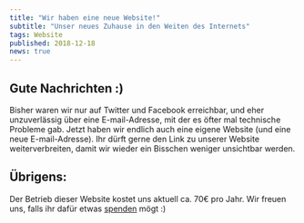 ```yaml
---
title: "Wir haben eine neue Website!"
subtitle: "Unser neues Zuhause in den Weiten des Internets"
tags: Website
published: 2018-12-18
news: true
---
```


## Gute Nachrichten :)

Bisher waren wir nur auf Twitter und Facebook erreichbar, und eher unzuverlässig über eine E-mail-Adresse, mit der es öfter mal technische Probleme gab. Jetzt haben wir endlich auch eine eigene Website (und eine neue E-mail-Adresse). Ihr dürft gerne den Link zu unserer Website weiterverbreiten, damit wir wieder ein Bisschen weniger unsichtbar werden.

## Übrigens:

Der Betrieb dieser Website kostet uns aktuell ca. 70€ pro Jahr. Wir freuen uns, falls ihr dafür etwas [spenden](/spenden/) mögt :)
